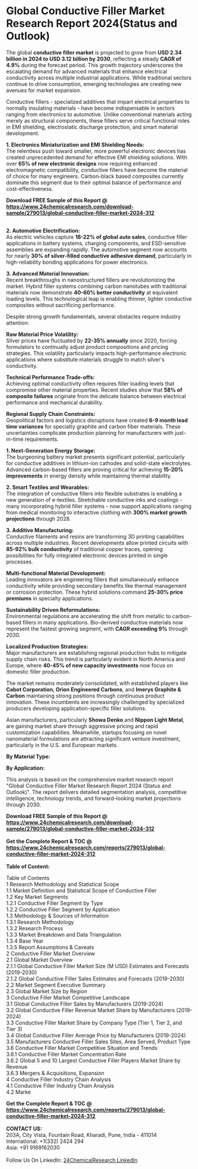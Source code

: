 <h1>Global Conductive Filler Market Research Report 2024(Status and Outlook)</h1><p>The global <strong>conductive filler market</strong> is projected to grow from <strong>USD 2.34 billion in 2024 to USD 3.12 billion by 2030</strong>, reflecting a steady <strong>CAGR of 4.9%</strong> during the forecast period. This growth trajectory underscores the escalating demand for advanced materials that enhance electrical conductivity across multiple industrial applications. While traditional sectors continue to drive consumption, emerging technologies are creating new avenues for market expansion.</p><p>Conductive fillers - specialized additives that impart electrical properties to normally insulating materials - have become indispensable in sectors ranging from electronics to automotive. Unlike conventional materials acting merely as structural components, these fillers serve critical functional roles in EMI shielding, electrostatic discharge protection, and smart material development.</p><p><strong>1. Electronics Miniaturization and EMI Shielding Needs:</strong><br>
The relentless push toward smaller, more powerful electronic devices has created unprecedented demand for effective EMI shielding solutions. With over <strong>65% of new electronic designs</strong> now requiring enhanced electromagnetic compatibility, conductive fillers have become the material of choice for many engineers. Carbon-black based composites currently dominate this segment due to their optimal balance of performance and cost-effectiveness.</p><div><b>Download FREE Sample of this Report @ 
            <a href="https://www.24chemicalresearch.com/download-sample/279013/global-conductive-filler-market-2024-312">
            https://www.24chemicalresearch.com/download-sample/279013/global-conductive-filler-market-2024-312</a></b></div><br><p><strong>2. Automotive Electrification:</strong><br>
As electric vehicles capture <strong>18-22% of global auto sales</strong>, conductive filler applications in battery systems, charging components, and ESD-sensitive assemblies are expanding rapidly. The automotive segment now accounts for nearly <strong>30% of silver-filled conductive adhesive demand</strong>, particularly in high-reliability bonding applications for power electronics.</p><p><strong>3. Advanced Material Innovation:</strong><br>
Recent breakthroughs in nanostructured fillers are revolutionizing the market. Hybrid filler systems combining carbon nanotubes with traditional materials now demonstrate <strong>40-60% better conductivity</strong> at equivalent loading levels. This technological leap is enabling thinner, lighter conductive composites without sacrificing performance.</p><p>Despite strong growth fundamentals, several obstacles require industry attention:</p><p><strong>Raw Material Price Volatility:</strong><br>
	Silver prices have fluctuated by <strong>22-35% annually</strong> since 2020, forcing formulators to continually adjust product compositions and pricing strategies. This volatility particularly impacts high-performance electronic applications where substitute materials struggle to match silver's conductivity.</p><p><strong>Technical Performance Trade-offs:</strong><br>
	Achieving optimal conductivity often requires filler loading levels that compromise other material properties. Recent studies show that <strong>58% of composite failures</strong> originate from the delicate balance between electrical performance and mechanical durability.</p><p><strong>Regional Supply Chain Constraints:</strong><br>
	Geopolitical factors and logistics disruptions have created <strong>6-9 month lead time variances</strong> for specialty graphite and carbon fiber materials. These uncertainties complicate production planning for manufacturers with just-in-time requirements.</p><p><strong>1. Next-Generation Energy Storage:</strong><br>
The burgeoning battery market presents significant potential, particularly for conductive additives in lithium-ion cathodes and solid-state electrolytes. Advanced carbon-based fillers are proving critical for achieving <strong>15-20% improvements</strong> in energy density while maintaining thermal stability.</p><p><strong>2. Smart Textiles and Wearables:</strong><br>
The integration of conductive fillers into flexible substrates is enabling a new generation of e-textiles. Stretchable conductive inks and coatings - many incorporating hybrid filler systems - now support applications ranging from medical monitoring to interactive clothing with <strong>300% market growth projections</strong> through 2028.</p><p><strong>3. Additive Manufacturing:</strong><br>
Conductive filaments and resins are transforming 3D printing capabilities across multiple industries. Recent developments allow printed circuits with <strong>85-92% bulk conductivity</strong> of traditional copper traces, opening possibilities for fully integrated electronic devices printed in single processes.</p><p><strong>Multi-functional Material Development:</strong><br>
	Leading innovators are engineering fillers that simultaneously enhance conductivity while providing secondary benefits like thermal management or corrosion protection. These hybrid solutions command <strong>25-30% price premiums</strong> in specialty applications.</p><p><strong>Sustainability Driven Reformulations:</strong><br>
	Environmental regulations are accelerating the shift from metallic to carbon-based fillers in many applications. Bio-derived conductive materials now represent the fastest growing segment, with <strong>CAGR exceeding 9%</strong> through 2030.</p><p><strong>Localized Production Strategies:</strong><br>
	Major manufacturers are establishing regional production hubs to mitigate supply chain risks. This trend is particularly evident in North America and Europe, where <strong>40-45% of new capacity investments</strong> now focus on domestic filler production.</p><p>The market remains moderately consolidated, with established players like <strong>Cabot Corporation, Orion Engineered Carbons</strong>, and <strong>Imerys Graphite &amp; Carbon</strong> maintaining strong positions through continuous product innovation. These incumbents are increasingly challenged by specialized producers developing application-specific filler solutions.</p><p>Asian manufacturers, particularly <strong>Showa Denko</strong> and <strong>Nippon Light Metal</strong>, are gaining market share through aggressive pricing and rapid customization capabilities. Meanwhile, startups focusing on novel nanomaterial formulations are attracting significant venture investment, particularly in the U.S. and European markets.</p><p><strong>By Material Type:</strong></p><p><strong>By Application:</strong></p><p>This analysis is based on the comprehensive market research report "Global Conductive Filler Market Research Report 2024 (Status and Outlook)". The report delivers detailed segmentation analysis, competitive intelligence, technology trends, and forward-looking market projections through 2030.</p><div><b>Download FREE Sample of this Report @ 
            <a href="https://www.24chemicalresearch.com/download-sample/279013/global-conductive-filler-market-2024-312">
            https://www.24chemicalresearch.com/download-sample/279013/global-conductive-filler-market-2024-312</a></b></div><br><div><b>Get the Complete Report & TOC @ 
            <a href="https://www.24chemicalresearch.com/reports/279013/global-conductive-filler-market-2024-312">
            https://www.24chemicalresearch.com/reports/279013/global-conductive-filler-market-2024-312</a></b></div><br>
            <b>Table of Content:</b><p>Table of Contents<br />
 1 Research Methodology and Statistical Scope<br />
 1.1 Market Definition and Statistical Scope of Conductive Filler<br />
 1.2 Key Market Segments<br />
 1.2.1 Conductive Filler Segment by Type<br />
 1.2.2 Conductive Filler Segment by Application<br />
 1.3 Methodology & Sources of Information<br />
 1.3.1 Research Methodology<br />
 1.3.2 Research Process<br />
 1.3.3 Market Breakdown and Data Triangulation<br />
 1.3.4 Base Year<br />
 1.3.5 Report Assumptions & Caveats<br />
 2 Conductive Filler Market Overview<br />
 2.1 Global Market Overview<br />
 2.1.1 Global Conductive Filler Market Size (M USD) Estimates and Forecasts (2019-2030)<br />
 2.1.2 Global Conductive Filler Sales Estimates and Forecasts (2019-2030)<br />
 2.2 Market Segment Executive Summary<br />
 2.3 Global Market Size by Region<br />
 3 Conductive Filler Market Competitive Landscape<br />
 3.1 Global Conductive Filler Sales by Manufacturers (2019-2024)<br />
 3.2 Global Conductive Filler Revenue Market Share by Manufacturers (2019-2024)<br />
 3.3 Conductive Filler Market Share by Company Type (Tier 1, Tier 2, and Tier 3)<br />
 3.4 Global Conductive Filler Average Price by Manufacturers (2019-2024)<br />
 3.5 Manufacturers Conductive Filler Sales Sites, Area Served, Product Type<br />
 3.6 Conductive Filler Market Competitive Situation and Trends<br />
 3.6.1 Conductive Filler Market Concentration Rate<br />
 3.6.2 Global 5 and 10 Largest Conductive Filler Players Market Share by Revenue<br />
 3.6.3 Mergers & Acquisitions, Expansion<br />
 4 Conductive Filler Industry Chain Analysis<br />
 4.1 Conductive Filler Industry Chain Analysis<br />
 4.2 Marke</p><div><b>Get the Complete Report & TOC @ 
            <a href="https://www.24chemicalresearch.com/reports/279013/global-conductive-filler-market-2024-312">
            https://www.24chemicalresearch.com/reports/279013/global-conductive-filler-market-2024-312</a></b></div><br><b>CONTACT US:</b><br>
            203A, City Vista, Fountain Road, Kharadi, Pune, India - 411014<br>
            International: +1(332) 2424 294<br>
            Asia: +91 9169162030 <br><br>
            Follow Us On LinkedIn: <a href="https://www.linkedin.com/company/24chemicalresearch/">24ChemicalResearch LinkedIn</a>